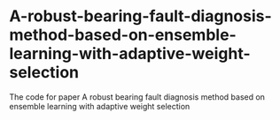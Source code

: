 # A-robust-bearing-fault-diagnosis-method-based-on-ensemble-learning-with-adaptive-weight-selection
The code for paper A robust bearing fault diagnosis method based on ensemble learning with adaptive weight selection
